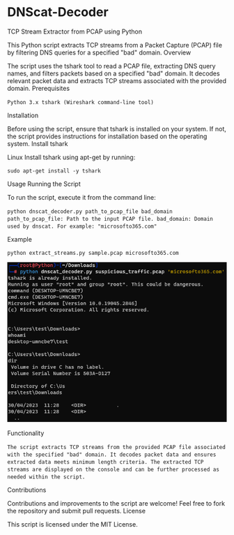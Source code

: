 # DNScat-Decoder
TCP Stream Extractor from PCAP using Python

This Python script extracts TCP streams from a Packet Capture (PCAP) file by filtering DNS queries for a specified "bad" domain.
Overview

The script uses the tshark tool to read a PCAP file, extracting DNS query names, and filters packets based on a specified "bad" domain. It decodes relevant packet data and extracts TCP streams associated with the provided domain.
Prerequisites

`Python 3.x
tshark (Wireshark command-line tool)`

Installation

Before using the script, ensure that tshark is installed on your system. If not, the script provides instructions for installation based on the operating system.
Install tshark

Linux Install tshark using apt-get by running:

    sudo apt-get install -y tshark

Usage
Running the Script

To run the script, execute it from the command line:

`python dnscat_decoder.py path_to_pcap_file bad_domain
path_to_pcap_file: Path to the input PCAP file.
bad_domain: Domain used by dnscat. For example: "microsofto365.com"`

Example

    python extract_streams.py sample.pcap microsofto365.com

<p align="left">
  <img src="img/dns_decoder.png">
</p>

Functionality

`The script extracts TCP streams from the provided PCAP file associated with the specified "bad" domain.
It decodes packet data and ensures extracted data meets minimum length criteria.
The extracted TCP streams are displayed on the console and can be further processed as needed within the script.`

Contributions

Contributions and improvements to the script are welcome! Feel free to fork the repository and submit pull requests.
License

This script is licensed under the MIT License.
